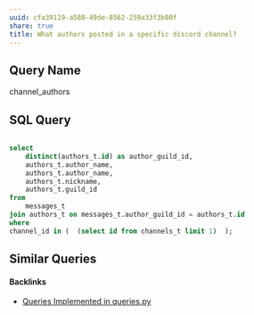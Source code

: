 ```yaml
---
uuid: cfa39119-a580-49de-8562-259a33f3b80f
share: true
title: What authors posted in a specific discord channel?
---
```

## Query Name

channel_authors

## SQL Query


``` sql

select
	distinct(authors_t.id) as author_guild_id,
	authors_t.author_name,
	authors_t.author_name,
	authors_t.nickname,
	authors_t.guild_id
from
	messages_t
join authors_t on messages_t.author_guild_id = authors_t.id
where
channel_id in (  (select id from channels_t limit 1)  );

```

## Similar Queries

#### Backlinks

* [Queries Implemented in queries.py](/3a44d50b-0280-42f8-8fa0-6c15d4ffe161)